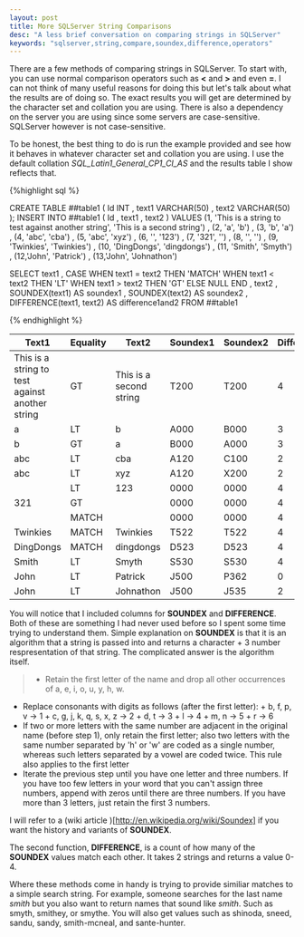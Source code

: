 ```yaml
---
layout: post
title: More SQLServer String Comparisons
desc: "A less brief conversation on comparing strings in SQLServer"
keywords: "sqlserver,string,compare,soundex,difference,operators"
---
```


There are a few methods of comparing strings in SQLServer.  To start with, you can use normal comparison operators such as **<** and **>** and even **=**.  I can not think of many useful reasons for doing this but let's talk about what the results are of doing so.  The exact results you will get are determined by the character set and collation you are using.  There is also a dependency on the server you are using since some servers are case-sensitive.  SQLServer however is not case-sensitive.

To be honest, the best thing to do is run the example provided and see how it behaves in whatever character set and collation you are using.  I use the default collation *SQL_Latin1_General_CP1_CI_AS* and the results table I show reflects that.

{%highlight sql %}

CREATE TABLE ##table1 (
	  Id INT
	, text1 VARCHAR(50)
	, text2 VARCHAR(50)
);
INSERT INTO ##table1 (
	  Id
	, text1
	, text2
)
VALUES 
	  (1, 'This is a string to test against another string', 'This is a second string')
	, (2, 'a', 'b')
	, (3, 'b', 'a')
	, (4, 'abc', 'cba')
	, (5, 'abc', 'xyz')
	, (6, '', '123')
	, (7, '321', '')
	, (8, '', '')
	, (9, 'Twinkies', 'Twinkies')
	, (10, 'DingDongs', 'dingdongs')
	, (11, 'Smith', 'Smyth')
	, (12,'John', 'Patrick')
	, (13,'John', 'Johnathon')

SELECT
	text1 
	, CASE
		WHEN text1 = text2 THEN 'MATCH'
		WHEN text1 < text2 THEN 'LT'
		WHEN text1 > text2 THEN 'GT'
		ELSE NULL
		END
	, text2
	, SOUNDEX(text1) AS soundex1
	, SOUNDEX(text2) AS soundex2
	, DIFFERENCE(text1, text2) AS difference1and2
FROM ##table1

{% endhighlight %}

|Text1|Equality|Text2|Soundex1|Soundex2|Difference|
|-----|--------|-----|--------|--------|----------|
|This is a string to test against another string|GT|This is a second string|T200|T200|4|
|a|LT|b|A000|B000|3|
|b|GT|a|B000|A000|3|
|abc|LT|cba|A120|C100|2|
|abc|LT|xyz|A120|X200|2|
||LT|123|0000|0000|4|
|321|GT||0000|0000|4|
||MATCH||0000|0000|4|
|Twinkies|MATCH|Twinkies|T522|T522|4|
|DingDongs|MATCH|dingdongs|D523|D523|4|
|Smith|LT|Smyth|S530|S530|4|
|John|LT|Patrick|J500|P362|0|
|John|LT|Johnathon|J500|J535|2|

You will notice that I included columns for **SOUNDEX** and **DIFFERENCE**.  Both of these are something I had never used before so I spent some time trying to understand them.  Simple explanation on **SOUNDEX** is that it is an algorithm that a string is passed into and returns a character + 3 number respresentation of that string.  The complicated answer is the algorithm itself.

> + Retain the first letter of the name and drop all other occurrences of a, e, i, o, u, y, h, w.
+ Replace consonants with digits as follows (after the first letter):
		+ b, f, p, v → 1
		+ c, g, j, k, q, s, x, z → 2
		+ d, t → 3
		+ l → 4
		+ m, n → 5
		+ r → 6
+ If two or more letters with the same number are adjacent in the original name (before step 1), only retain the first letter; also two letters with the same number separated by 'h' or 'w' are coded as a single number, whereas such letters separated by a vowel are coded twice. This rule also applies to the first letter 
+ Iterate the previous step until you have one letter and three numbers. If you have too few letters in your word that you can't assign three numbers, append with zeros until there are three numbers. If you have more than 3 letters, just retain the first 3 numbers.

I will refer to a (wiki article )[http://en.wikipedia.org/wiki/Soundex] if you want the history and variants of **SOUNDEX**. 

The second function, **DIFFERENCE**, is a count of how many of the **SOUNDEX** values match each other.  It takes 2 strings and returns a value 0-4.

Where these methods come in handy is trying to provide similiar matches to a simple search string.  For example, someone searches for the last name *smith* but you also want to return names that sound like *smith*.  Such as smyth, smithey, or smythe.  You will also get values such as shinoda, sneed, sandu, sandy, smith-mcneal, and sante-hunter.
